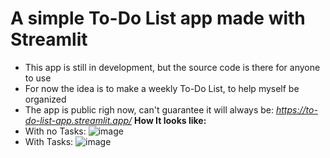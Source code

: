 # A simple To-Do List app made with Streamlit
- This app is still in development, but the source code is there for anyone to use
- For now the idea is to make a weekly To-Do List, to help myself be organized
- The app is public righ now, can't guarantee it will always be: *https://to-do-list-app.streamlit.app/*
**How It looks like:**
- With no Tasks:
![image](https://github.com/yassine-thlija/To-Do-List-app-with-streamlit/assets/59317301/6fe20f21-f96b-463a-84b6-8f9f0093e8a7)
- With Tasks:
![image](https://github.com/yassine-thlija/To-Do-List-app-with-streamlit/assets/59317301/3f0aa6ca-d767-45b5-b8bb-374bc4996a13)

